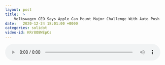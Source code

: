 ```yaml
---
layout: post
title:  >
    Volkswagen CEO Says Apple Can Mount Major Challenge With Auto Push
date:   2020-12-24 18:01:00 +0000
categories: solidot
video-id: KRr8O8WEpCs
---
```


<audio src="/assets/11cf92a77a004f8901f771eff7d3625d.mp3" style="width: 100%;" controls></audio>

